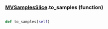 ### [MVSamplesSlice](MVSamplesSlice.md).to_samples (function)


```py

def to_samples(self)

```



        

